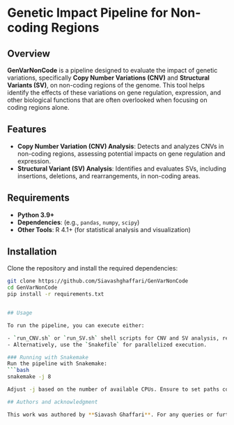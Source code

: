 # Genetic Impact Pipeline for Non-coding Regions


## Overview
**GenVarNonCode** is a pipeline designed to evaluate the impact of genetic variations, specifically **Copy Number Variations (CNV)** and **Structural Variants (SV)**, on non-coding regions of the genome. This tool helps identify the effects of these variations on gene regulation, expression, and other biological functions that are often overlooked when focusing on coding regions alone.

## Features
- **Copy Number Variation (CNV) Analysis**: Detects and analyzes CNVs in non-coding regions, assessing potential impacts on gene regulation and expression.
- **Structural Variant (SV) Analysis**: Identifies and evaluates SVs, including insertions, deletions, and rearrangements, in non-coding areas.

## Requirements
- **Python 3.9+**
- **Dependencies**: (e.g., `pandas`, `numpy`, `scipy`)
- **Other Tools**: R 4.1+ (for statistical analysis and visualization)

## Installation
Clone the repository and install the required dependencies:
```bash
git clone https://github.com/Siavashghaffari/GenVarNonCode
cd GenVarNonCode
pip install -r requirements.txt


## Usage

To run the pipeline, you can execute either:

- `run_CNV.sh` or `run_SV.sh` shell scripts for CNV and SV analysis, respectively.
- Alternatively, use the `Snakefile` for parallelized execution.

### Running with Snakemake
Run the pipeline with Snakemake:
```bash
snakemake -j 8

Adjust -j based on the number of available CPUs. Ensure to set paths correctly for your environment.

## Authors and acknowledgment

This work was authored by **Siavash Ghaffari**. For any queries or further information, please feel free to contact Siavash directly. Feedback is always appreciated to help improve and refine the pipeline.
